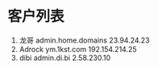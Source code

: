 # 客户列表

1. 龙哥 admin.home.domains 23.94.24.23
2. Adrock ym.1kst.com 192.154.214.25
3. dibi admin.di.bi 2.58.230.10